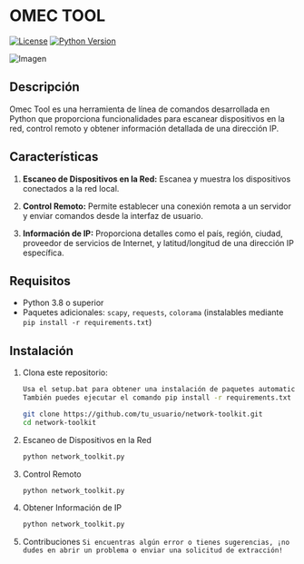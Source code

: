 # OMEC TOOL

[![License](https://img.shields.io/badge/license-MIT-blue.svg)](https://opensource.org/licenses/MIT)
[![Python Version](https://img.shields.io/badge/python-3.8%2B-blue.svg)](https://www.python.org/downloads/release)

![Imagen](https://media.discordapp.net/attachments/1194681005232103538/1197550284034031667/image.png?ex=65bbac9d&is=65a9379d&hm=d47f2826c48da91786318def794b77204d18eafd8d686950e9a4e6d614b2338e&=&format=webp&quality=lossless&width=1216&height=637)

## Descripción

Omec Tool es una herramienta de línea de comandos desarrollada en Python que proporciona funcionalidades para escanear dispositivos en la red, control remoto y obtener información detallada de una dirección IP.

## Características

1. **Escaneo de Dispositivos en la Red:** Escanea y muestra los dispositivos conectados a la red local.

2. **Control Remoto:** Permite establecer una conexión remota a un servidor y enviar comandos desde la interfaz de usuario.

3. **Información de IP:** Proporciona detalles como el país, región, ciudad, proveedor de servicios de Internet, y latitud/longitud de una dirección IP específica.

## Requisitos

- Python 3.8 o superior
- Paquetes adicionales: `scapy`, `requests`, `colorama` (instalables mediante `pip install -r requirements.txt`)

## Instalación

1. Clona este repositorio:

   ```bash
   Usa el setup.bat para obtener una instalación de paquetes automatica.
   También puedes ejecutar el comando pip install -r requirements.txt
   
   git clone https://github.com/tu_usuario/network-toolkit.git
   cd network-toolkit

2. Escaneo de Dispositivos en la Red

   ```bash
   python network_toolkit.py

3. Control Remoto

   ```bash
   python network_toolkit.py

4. Obtener Información de IP

   ```bash
   python network_toolkit.py

5. Contribuciones
`Si encuentras algún error o tienes sugerencias, ¡no dudes en abrir un problema o enviar una solicitud de extracción!`
